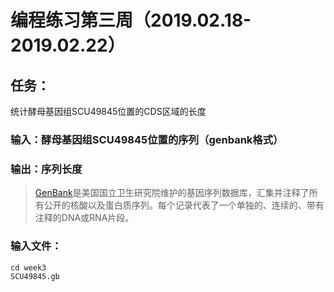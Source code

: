 # 编程练习第三周（2019.02.18-2019.02.22）

## 任务：

统计酵母基因组SCU49845位置的CDS区域的长度

### 输入：酵母基因组SCU49845位置的序列（genbank格式）

### 输出：序列长度

> [GenBank](https://www.ncbi.nlm.nih.gov/Sitemap/samplerecord.html)是美国国立卫生研究院维护的基因序列数据库，汇集并注释了所有公开的核酸以及蛋白质序列。每个记录代表了一个单独的、连续的、带有注释的DNA或RNA片段。 

### 输入文件：

```shell
cd week3
SCU49845.gb
```



